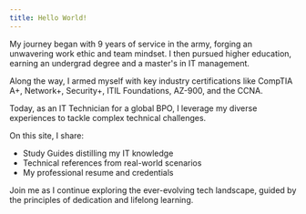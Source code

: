 ```yaml
---
title: Hello World!
---
```


My journey began with 9 years of service in the army, forging an unwavering work ethic and team mindset. I then pursued higher education, earning an undergrad degree and a master's in IT management.

Along the way, I armed myself with key industry certifications like CompTIA A+, Network+, Security+, ITIL Foundations, AZ-900, and the  CCNA.

Today, as an IT Technician for a global BPO, I leverage my diverse experiences to tackle complex technical challenges.

On this site, I share:

- Study Guides distilling my IT knowledge
- Technical references from real-world scenarios
- My professional resume and credentials

Join me as I continue exploring the ever-evolving tech landscape, guided by the principles of dedication and lifelong learning.